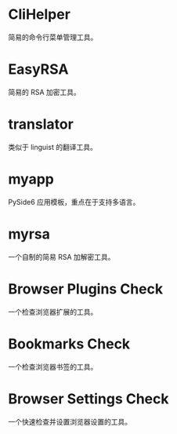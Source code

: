 # CliHelper

简易的命令行菜单管理工具。

# EasyRSA

简易的 RSA 加密工具。

# translator

类似于 linguist 的翻译工具。

# myapp

PySide6 应用模板，重点在于支持多语言。

# myrsa

一个自制的简易 RSA 加解密工具。

# Browser Plugins Check

一个检查浏览器扩展的工具。

# Bookmarks Check

一个检查浏览器书签的工具。

# Browser Settings Check

一个快速检查并设置浏览器设置的工具。
